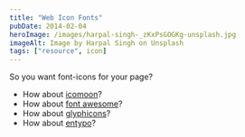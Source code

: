 ```yaml
---
title: "Web Icon Fonts"
pubDate: 2014-02-04
heroImage: /images/harpal-singh-_zKxPsGOGKg-unsplash.jpg
imageAlt: Image by Harpal Singh on Unsplash
tags: ["resource", icon]
---
```


So you want font-icons for your page?

- How about [icomoon](http://icomoon.io/#icon-font "icomoon")?
- How about [font awesome](http://fortawesome.github.io/Font-Awesome/ "font awesome")?
- How about [glyphicons](http://glyphicons.com/ "glyphicons?")?
- How about [entypo](http://www.entypo.com/ "entypo")?
